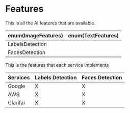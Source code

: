 # Features

This is all the AI features that are available.

enum(ImageFeatures) | enum(TextFeatures) 
----------- | -----------
LabelsDetection |
FacesDetection |

This is the features that each service implements

Services |  Labels Detection | Faces Detection
-----------|----------- | -----------
Google    | X | X
AWS       | X | X
Clarifai  | X | X
